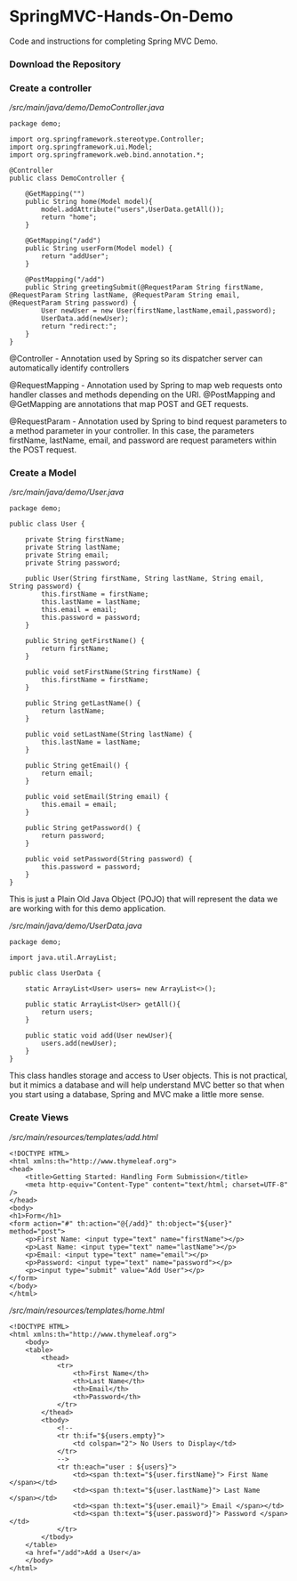 # SpringMVC-Hands-On-Demo
Code and instructions for completing Spring MVC Demo.

### Download the Repository

### Create a controller

*/src/main/java/demo/DemoController.java*

```
package demo;

import org.springframework.stereotype.Controller;
import org.springframework.ui.Model;
import org.springframework.web.bind.annotation.*;

@Controller
public class DemoController {

    @GetMapping("")
    public String home(Model model){
        model.addAttribute("users",UserData.getAll());
        return "home";
    }

    @GetMapping("/add")
    public String userForm(Model model) {
        return "addUser";
    }

    @PostMapping("/add")
    public String greetingSubmit(@RequestParam String firstName, @RequestParam String lastName, @RequestParam String email, @RequestParam String password) {
        User newUser = new User(firstName,lastName,email,password);
        UserData.add(newUser);
        return "redirect:";
    }
}
```
@Controller - Annotation used by Spring so its dispatcher server can automatically identify controllers

@RequestMapping - Annotation used by Spring to map web requests onto handler classes and methods depending on the URI. @PostMapping and @GetMapping are annotations that map POST and GET requests.

@RequestParam - Annotation used by Spring to bind request parameters to a method parameter in your controller. In this case, the parameters firstName, lastName, email, and password are request parameters within the POST request. 

### Create a Model

*/src/main/java/demo/User.java*

```
package demo;

public class User {

    private String firstName;
    private String lastName;
    private String email;
    private String password;

    public User(String firstName, String lastName, String email, String password) {
        this.firstName = firstName;
        this.lastName = lastName;
        this.email = email;
        this.password = password;
    }

    public String getFirstName() {
        return firstName;
    }

    public void setFirstName(String firstName) {
        this.firstName = firstName;
    }

    public String getLastName() {
        return lastName;
    }

    public void setLastName(String lastName) {
        this.lastName = lastName;
    }

    public String getEmail() {
        return email;
    }

    public void setEmail(String email) {
        this.email = email;
    }

    public String getPassword() {
        return password;
    }

    public void setPassword(String password) {
        this.password = password;
    }
}
```
This is just a Plain Old Java Object (POJO) that will represent the data we are working with for this demo application. 

*/src/main/java/demo/UserData.java*

```
package demo;

import java.util.ArrayList;

public class UserData {

    static ArrayList<User> users= new ArrayList<>();

    public static ArrayList<User> getAll(){
        return users;
    }

    public static void add(User newUser){
        users.add(newUser);
    }
}
```
This class handles storage and access to User objects. This is not practical, but it mimics a database and will help understand MVC better so that when you start using a database, Spring and MVC make a little more sense.

### Create Views

*/src/main/resources/templates/add.html*

```
<!DOCTYPE HTML>
<html xmlns:th="http://www.thymeleaf.org">
<head>
    <title>Getting Started: Handling Form Submission</title>
    <meta http-equiv="Content-Type" content="text/html; charset=UTF-8" />
</head>
<body>
<h1>Form</h1>
<form action="#" th:action="@{/add}" th:object="${user}" method="post">
    <p>First Name: <input type="text" name="firstName"></p>
    <p>Last Name: <input type="text" name="lastName"></p>
    <p>Email: <input type="text" name="email"></p>
    <p>Password: <input type="text" name="password"></p>
    <p><input type="submit" value="Add User"></p>
</form>
</body>
</html>
```
*/src/main/resources/templates/home.html*

```
<!DOCTYPE HTML>
<html xmlns:th="http://www.thymeleaf.org">
    <body>
    <table>
        <thead>
            <tr>
                <th>First Name</th>
                <th>Last Name</th>
                <th>Email</th>
                <th>Password</th>
            </tr>
        </thead>
        <tbody>
            <!--
            <tr th:if="${users.empty}">
                <td colspan="2"> No Users to Display</td>
            </tr>
            -->
            <tr th:each="user : ${users}">
                <td><span th:text="${user.firstName}"> First Name </span></td>
                <td><span th:text="${user.lastName}"> Last Name </span></td>
                <td><span th:text="${user.email}"> Email </span></td>
                <td><span th:text="${user.password}"> Password </span></td>
            </tr>
        </tbody>
    </table>
    <a href="/add">Add a User</a>
    </body>
</html>
```
